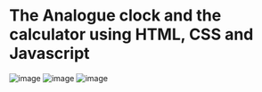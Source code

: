 # The Analogue clock  and the calculator using HTML, CSS and Javascript
![image](https://user-images.githubusercontent.com/94919325/231387114-3ca659c4-5652-4ab9-acb5-ae0eb5bf9d51.png)
![image](https://user-images.githubusercontent.com/94919325/231387266-c9f98826-e048-4d70-a9e3-17ca7c18927d.png)
![image](https://user-images.githubusercontent.com/94919325/231691493-0e9b92f8-ae2b-4136-a0a0-6f4162426e3c.png)


 
